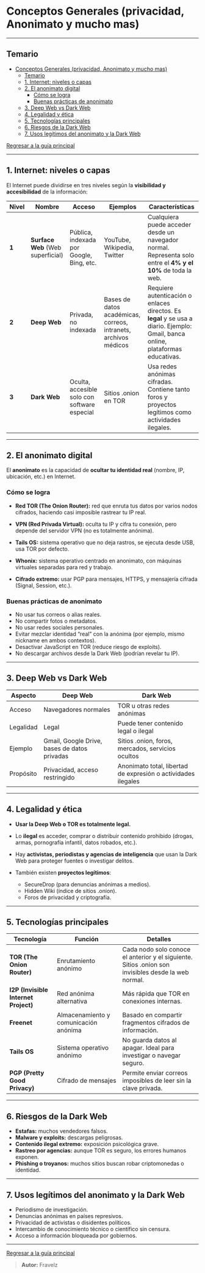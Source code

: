 # Conceptos Generales (privacidad, Anonimato y mucho mas)

---

## Temario

- [Conceptos Generales (privacidad, Anonimato y mucho mas)](#conceptos-generales-privacidad-anonimato-y-mucho-mas)
  - [Temario](#temario)
  - [1. Internet: niveles o capas](#1-internet-niveles-o-capas)
  - [2. El anonimato digital](#2-el-anonimato-digital)
    - [Cómo se logra](#cómo-se-logra)
    - [Buenas prácticas de anonimato](#buenas-prácticas-de-anonimato)
  - [3. Deep Web vs Dark Web](#3-deep-web-vs-dark-web)
  - [4. Legalidad y ética](#4-legalidad-y-ética)
  - [5. Tecnologías principales](#5-tecnologías-principales)
  - [6. Riesgos de la Dark Web](#6-riesgos-de-la-dark-web)
  - [7. Usos legítimos del anonimato y la Dark Web](#7-usos-legítimos-del-anonimato-y-la-dark-web)

[Regresar a la guía principal](./../readme.md#9-privacidad-y-anonimato)

---

## 1. Internet: niveles o capas

El Internet puede dividirse en tres niveles según la **visibilidad y accesibilidad** de la información:

| Nivel | Nombre                            | Acceso                                       | Ejemplos                                                        | Características                                                                                                                  |
| ----- | --------------------------------- | -------------------------------------------- | --------------------------------------------------------------- | -------------------------------------------------------------------------------------------------------------------------------- |
| **1** | **Surface Web** (Web superficial) | Pública, indexada por Google, Bing, etc.     | YouTube, Wikipedia, Twitter                                     | Cualquiera puede acceder desde un navegador normal. Representa solo entre el **4% y el 10%** de toda la web.                     |
| **2** | **Deep Web**                      | Privada, no indexada                         | Bases de datos académicas, correos, intranets, archivos médicos | Requiere autenticación o enlaces directos. Es **legal** y se usa a diario. Ejemplo: Gmail, banca online, plataformas educativas. |
| **3** | **Dark Web**                      | Oculta, accesible solo con software especial | Sitios .onion en TOR                                            | Usa redes anónimas cifradas. Contiene tanto foros y proyectos legítimos como actividades ilegales.                               |

---

## 2. El anonimato digital

El **anonimato** es la capacidad de **ocultar tu identidad real** (nombre, IP, ubicación, etc.) en Internet.

### Cómo se logra

- **Red TOR (The Onion Router):** red que enruta tus datos por varios nodos cifrados, haciendo casi imposible rastrear tu IP real.

- **VPN (Red Privada Virtual):** oculta tu IP y cifra tu conexión, pero depende del servidor VPN (no es totalmente anónima).

- **Tails OS:** sistema operativo que no deja rastros, se ejecuta desde USB, usa TOR por defecto.

- **Whonix:** sistema operativo centrado en anonimato, con máquinas virtuales separadas para red y trabajo.

- **Cifrado extremo:** usar PGP para mensajes, HTTPS, y mensajería cifrada (Signal, Session, etc.).

### Buenas prácticas de anonimato

- No usar tus correos o alias reales.
- No compartir fotos o metadatos.
- No usar redes sociales personales.
- Evitar mezclar identidad “real” con la anónima (por ejemplo, mismo nickname en ambos contextos).
- Desactivar JavaScript en TOR (reduce riesgo de exploits).
- No descargar archivos desde la Dark Web (podrían revelar tu IP).

---

## 3. Deep Web vs Dark Web

| Aspecto   | Deep Web                                     | Dark Web                                                      |
| --------- | -------------------------------------------- | ------------------------------------------------------------- |
| Acceso    | Navegadores normales                         | TOR u otras redes anónimas                                    |
| Legalidad | Legal                                        | Puede tener contenido legal o ilegal                          |
| Ejemplo   | Gmail, Google Drive, bases de datos privadas | Sitios .onion, foros, mercados, servicios ocultos             |
| Propósito | Privacidad, acceso restringido               | Anonimato total, libertad de expresión o actividades ilegales |

---

## 4. Legalidad y ética

- **Usar la Deep Web o TOR es totalmente legal.**

- Lo **ilegal** es acceder, comprar o distribuir contenido prohibido (drogas, armas, pornografía infantil, datos robados, etc.).

- Hay **activistas, periodistas y agencias de inteligencia** que usan la Dark Web para proteger fuentes o investigar delitos.

- También existen **proyectos legítimos**:

  - SecureDrop (para denuncias anónimas a medios).
  - Hidden Wiki (índice de sitios .onion).
  - Foros de privacidad y criptografía.

---

## 5. Tecnologías principales

| Tecnología                           | Función                               | Detalles                                                                                            |
| ------------------------------------ | ------------------------------------- | --------------------------------------------------------------------------------------------------- |
| **TOR (The Onion Router)**           | Enrutamiento anónimo                  | Cada nodo solo conoce el anterior y el siguiente. Sitios .onion son invisibles desde la web normal. |
| **I2P (Invisible Internet Project)** | Red anónima alternativa               | Más rápida que TOR en conexiones internas.                                                          |
| **Freenet**                          | Almacenamiento y comunicación anónima | Basado en compartir fragmentos cifrados de información.                                             |
| **Tails OS**                         | Sistema operativo anónimo             | No guarda datos al apagar. Ideal para investigar o navegar seguro.                                  |
| **PGP (Pretty Good Privacy)**        | Cifrado de mensajes                   | Permite enviar correos imposibles de leer sin la clave privada.                                     |

---

## 6. Riesgos de la Dark Web

- **Estafas:** muchos vendedores falsos.
- **Malware y exploits:** descargas peligrosas.
- **Contenido ilegal extremo:** exposición psicológica grave.
- **Rastreo por agencias:** aunque TOR es seguro, los errores humanos exponen.
- **Phishing o troyanos:** muchos sitios buscan robar criptomonedas o identidad.

---

## 7. Usos legítimos del anonimato y la Dark Web

- Periodismo de investigación.
- Denuncias anónimas en países represivos.
- Privacidad de activistas o disidentes políticos.
- Intercambio de conocimiento técnico o científico sin censura.
- Acceso a información bloqueada por gobiernos.

---

[Regresar a la guía principal](./../readme.md#9-privacidad-y-anonimato)

> **Autor:** Fravelz
